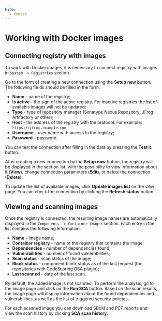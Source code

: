```yaml
---
hide:
  - footer
---
```


# Working with Docker images


## Connecting registry with images

To work with Docker images, it is necessary to connect registry with images in `System -> Registries` section. 

Go to the form of creating a new connection using the **Setup new** button. The following fields should be filled in the form:

- **Name** - name of the registry;
- **Is active** - the sign of the active registry. For inactive registries the list of available images will not be updated;
- **Type** - type of repository manager (Sonatype Nexus Repository, JFrog Artifactory or other);
- **Host** - the address of the registry with the protocol. For example: `https://jfrog.example.com`;
- **Username** - user name with access to the registry;
- **Password** - password.

You can test the connection after filling in the data by pressing the **Test it** button. 

After creating a new connection by the **Setup now** button, the registry will be displayed in the section list, with the possibility to view information about it (**View**), change connection parameters (**Edit**), or delete the connection (**Delete**). 

To update the list of available images, click **Update images list** on the view page. You can check the connection by clicking the **Refresh status** button.

## Viewing and scanning images

Once the registry is connected, the resulting image names are automatically displayed in the `Components -> Container images` section. Each entry in the list contains the following information:

- **Name** - image name;
- **Container registry** - name of the registry that contains the image;
- **Dependencies** - number of dependencies found;
- **Vulnerabilities** - number of found vulnerabilities;
- **Scan status** - scan status of the image;
- **Block status** - component block status as of the last request (for repositories with CodeScoring OSA plugin);
- **Last scanned** - date of the last scan.

By default, the added image is not scanned. To perform the analysis, go to the image page and click on the **Run SCA** button. Based on the scan results, the image page will display information about the found dependencies and vulnerabilities, as well as the list of triggered security policies.

For each scanned image you can download SBoM and PDF reports and view the scan history by clicking **SCA scan history**.
